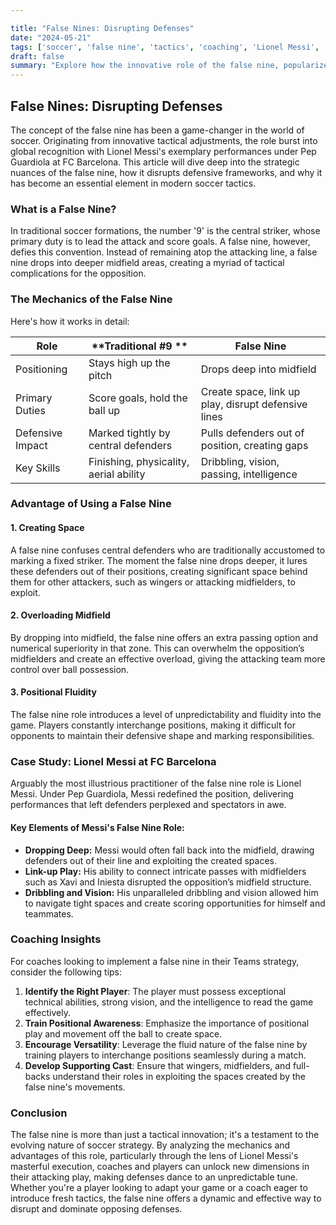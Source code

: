 ```yaml
---

title: "False Nines: Disrupting Defenses"
date: "2024-05-21"
tags: ['soccer', 'false nine', 'tactics', 'coaching', 'Lionel Messi', 'formations', 'attacking play', 'defense', 'strategy']
draft: false
summary: "Explore how the innovative role of the false nine, popularized by Lionel Messi, revolutionizes attacking play by creating space and baffling defenders."
---
```


## False Nines: Disrupting Defenses

The concept of the false nine has been a game-changer in the world of soccer. Originating from innovative tactical adjustments, the role burst into global recognition with Lionel Messi's exemplary performances under Pep Guardiola at FC Barcelona. This article will dive deep into the strategic nuances of the false nine, how it disrupts defensive frameworks, and why it has become an essential element in modern soccer tactics. 

### What is a False Nine?

In traditional soccer formations, the number '9' is the central striker, whose primary duty is to lead the attack and score goals. A false nine, however, defies this convention. Instead of remaining atop the attacking line, a false nine drops into deeper midfield areas, creating a myriad of tactical complications for the opposition.

### The Mechanics of the False Nine

Here's how it works in detail:

| **Role**         | **Traditional #9    **                                      | **False Nine**                                                |
|------------------|---------------------------------------------------------|---------------------------------------------------------------|
| Positioning      | Stays high up the pitch                                  | Drops deep into midfield                                      |
| Primary Duties   | Score goals, hold the ball up                           | Create space, link up play, disrupt defensive lines           |
| Defensive Impact | Marked tightly by central defenders                     | Pulls defenders out of position, creating gaps               |
| Key Skills       | Finishing, physicality, aerial ability                  | Dribbling, vision, passing, intelligence                      |

### Advantage of Using a False Nine

#### 1. **Creating Space**

A false nine confuses central defenders who are traditionally accustomed to marking a fixed striker. The moment the false nine drops deeper, it lures these defenders out of their positions, creating significant space behind them for other attackers, such as wingers or attacking midfielders, to exploit.

#### 2. **Overloading Midfield**

By dropping into midfield, the false nine offers an extra passing option and numerical superiority in that zone. This can overwhelm the opposition’s midfielders and create an effective overload, giving the attacking team more control over ball possession.

#### 3. **Positional Fluidity**

The false nine role introduces a level of unpredictability and fluidity into the game. Players constantly interchange positions, making it difficult for opponents to maintain their defensive shape and marking responsibilities. 

### Case Study: Lionel Messi at FC Barcelona

Arguably the most illustrious practitioner of the false nine role is Lionel Messi. Under Pep Guardiola, Messi redefined the position, delivering performances that left defenders perplexed and spectators in awe.

#### **Key Elements of Messi's False Nine Role:**

- **Dropping Deep:** Messi would often fall back into the midfield, drawing defenders out of their line and exploiting the created spaces.
- **Link-up Play:** His ability to connect intricate passes with midfielders such as Xavi and Iniesta disrupted the opposition’s midfield structure.
- **Dribbling and Vision:** His unparalleled dribbling and vision allowed him to navigate tight spaces and create scoring opportunities for himself and teammates.

### Coaching Insights

For coaches looking to implement a false nine in their Teams strategy, consider the following tips:

1. **Identify the Right Player**: The player must possess exceptional technical abilities, strong vision, and the intelligence to read the game effectively.
2. **Train Positional Awareness**: Emphasize the importance of positional play and movement off the ball to create space.
3. **Encourage Versatility**: Leverage the fluid nature of the false nine by training players to interchange positions seamlessly during a match.
4. **Develop Supporting Cast**: Ensure that wingers, midfielders, and full-backs understand their roles in exploiting the spaces created by the false nine's movements.

### Conclusion

The false nine is more than just a tactical innovation; it's a testament to the evolving nature of soccer strategy. By analyzing the mechanics and advantages of this role, particularly through the lens of Lionel Messi's masterful execution, coaches and players can unlock new dimensions in their attacking play, making defenses dance to an unpredictable tune. Whether you're a player looking to adapt your game or a coach eager to introduce fresh tactics, the false nine offers a dynamic and effective way to disrupt and dominate opposing defenses.
```